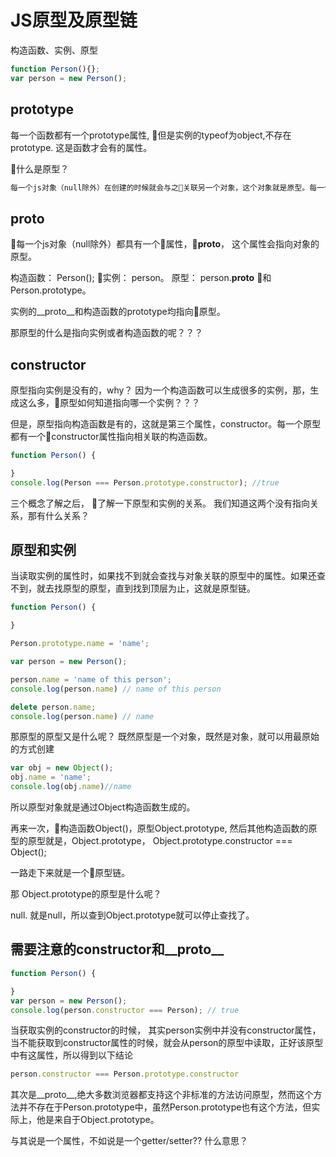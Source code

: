 # JS原型及原型链

构造函数、实例、原型

```javascript
function Person(){};
var person = new Person();
```

## prototype

每一个函数都有一个prototype属性, 但是实例的typeof为object,不存在prototype. 这是函数才会有的属性。

什么是原型？

```js
每一个js对象（null除外）在创建的时候就会与之关联另一个对象，这个对象就是原型。每一个对象都会从原型‘继承’属性
```

## __proto__

每一个js对象（null除外）都具有一个属性，__proto__， 这个属性会指向对象的原型。

构造函数： Person();
实例： person。
原型： person.__proto__ 和 Person.prototype。

实例的__proto__和构造函数的prototype均指向原型。

那原型的什么是指向实例或者构造函数的呢？？？

## constructor

原型指向实例是没有的，why？ 因为一个构造函数可以生成很多的实例，那，生成这么多，原型如何知道指向哪一个实例？？？

但是，原型指向构造函数是有的，这就是第三个属性，constructor。每一个原型都有一个constructor属性指向相关联的构造函数。

```js
function Person() {

}
console.log(Person === Person.prototype.constructor); //true
```

三个概念了解之后， 了解一下原型和实例的关系。 我们知道这两个没有指向关系，那有什么关系？

## 原型和实例

当读取实例的属性时，如果找不到就会查找与对象关联的原型中的属性。如果还查不到，就去找原型的原型，直到找到顶层为止，这就是原型链。

```js
function Person() {

}

Person.prototype.name = 'name';

var person = new Person();

person.name = 'name of this person';
console.log(person.name) // name of this person

delete person.name;
console.log(person.name) // name
```

那原型的原型又是什么呢？
既然原型是一个对象，既然是对象，就可以用最原始的方式创建

```js
var obj = new Object();
obj.name = 'name';
console.log(obj.name)//name
```

所以原型对象就是通过Object构造函数生成的。

再来一次，构造函数Object()，原型Object.prototype, 然后其他构造函数的原型的原型就是，Object.prototype， Object.prototype.constructor === Object();

一路走下来就是一个原型链。

那 Object.prototype的原型是什么呢？

null. 就是null，所以查到Object.prototype就可以停止查找了。

## 需要注意的constructor和__proto__

```js
function Person() {

}
var person = new Person();
console.log(person.constructor === Person); // true
```

当获取实例的constructor的时候， 其实person实例中并没有constructor属性，当不能获取到constructor属性的时候，就会从person的原型中读取，正好该原型中有这属性，所以得到以下结论

```js
person.constructor === Person.prototype.constructor
```

其次是__proto__,绝大多数浏览器都支持这个非标准的方法访问原型，然而这个方法并不存在于Person.prototype中，虽然Person.prototype也有这个方法，但实际上，他是来自于Object.prototype。

与其说是一个属性，不如说是一个getter/setter?? 什么意思？
